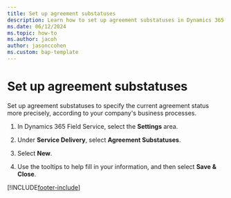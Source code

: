 ```yaml
---
title: Set up agreement substatuses
description: Learn how to set up agreement substatuses in Dynamics 365 Field Service.
ms.date: 06/12/2024
ms.topic: how-to
ms.author: jacoh
author: jasonccohen
ms.custom: bap-template
---
```


# Set up agreement substatuses

Set up agreement substatuses to specify the current agreement status more precisely, according to your company's business processes.

1. In Dynamics 365 Field Service, select the **Settings** area.

1. Under **Service Delivery**, select **Agreement Substatuses**.

1. Select **New**.

1. Use the tooltips to help fill in your information, and then select **Save & Close**.

[!INCLUDE[footer-include](../includes/footer-banner.md)]
